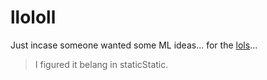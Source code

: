 # llololl

Just incase someone wanted some ML ideas... for the [lols](./lols.json)...
> I figured it belang in staticStatic.

